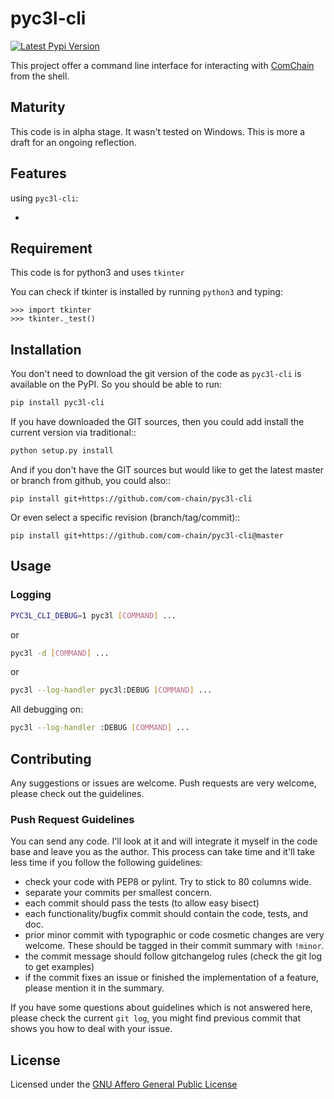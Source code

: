 # pyc3l-cli

[![Latest Pypi Version](http://img.shields.io/pypi/v/pyc3l-cli.svg?style=flat)](https://pypi.python.org/pypi/pyc3l-cli/)

This project offer a command line interface for interacting with
[ComChain](https://com-chain.org/) from the shell.

## Maturity

This code is in alpha stage. It wasn't tested on Windows.
This is more a draft for an ongoing reflection.

## Features

using ``pyc3l-cli``:

-

## Requirement

This code is for python3 and uses ``tkinter``

You can check if tkinter is installed by running ``python3`` and typing:

```
>>> import tkinter
>>> tkinter._test()
```

## Installation

You don't need to download the git version of the code as ``pyc3l-cli`` is
available on the PyPI. So you should be able to run:

```bash
pip install pyc3l-cli
```

If you have downloaded the GIT sources, then you could add install
the current version via traditional::

```bash
python setup.py install
```

And if you don't have the GIT sources but would like to get the latest
master or branch from github, you could also::

```
pip install git+https://github.com/com-chain/pyc3l-cli
```

Or even select a specific revision (branch/tag/commit)::

```
pip install git+https://github.com/com-chain/pyc3l-cli@master
```

## Usage


### Logging

```bash
PYC3L_CLI_DEBUG=1 pyc3l [COMMAND] ...
```

or

```bash
pyc3l -d [COMMAND] ...
```


or 

```bash
pyc3l --log-handler pyc3l:DEBUG [COMMAND] ...
```

All debugging on:

```bash
pyc3l --log-handler :DEBUG [COMMAND] ...
```

## Contributing

Any suggestions or issues are welcome. Push requests are very welcome,
please check out the guidelines.

### Push Request Guidelines

You can send any code. I'll look at it and will integrate it myself in
the code base and leave you as the author. This process can take time and
it'll take less time if you follow the following guidelines:

- check your code with PEP8 or pylint. Try to stick to 80 columns wide.
- separate your commits per smallest concern.
- each commit should pass the tests (to allow easy bisect)
- each functionality/bugfix commit should contain the code, tests,
  and doc.
- prior minor commit with typographic or code cosmetic changes are
  very welcome. These should be tagged in their commit summary with
  ``!minor``.
- the commit message should follow gitchangelog rules (check the git
  log to get examples)
- if the commit fixes an issue or finished the implementation of a
  feature, please mention it in the summary.

If you have some questions about guidelines which is not answered here,
please check the current ``git log``, you might find previous commit that
shows you how to deal with your issue.

## License

Licensed under the [GNU Affero General Public
License](http://raw.github.com/com-chain/pyc3l-cli/master/LICENSE)
